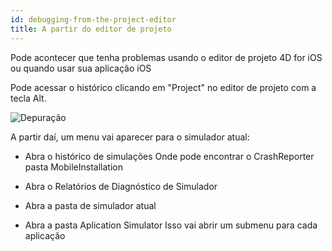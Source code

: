 ```yaml
---
id: debugging-from-the-project-editor
title: A partir do editor de projeto
---
```


Pode acontecer que tenha problemas usando o editor de projeto 4D for iOS ou quando usar sua aplicação iOS

Pode acessar o histórico clicando em "Project" no editor de projeto com a tecla Alt.

![Depuração](assets/en/debugging/debug-from-4D-for-iOS.png)

A partir daí, um menu vai aparecer para o simulador atual:


* Abra o histórico de simulações Onde pode encontrar o CrashReporter pasta MobileInstallation

* Abra o Relatórios de Diagnóstico de Simulador


* Abra a pasta de simulador atual

* Abra a pasta Aplication Simulator Isso vai abrir um submenu para cada aplicação
